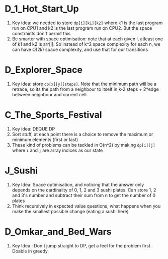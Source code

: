 # D_1_Hot_Start_Up 

1. Key idea: we needed to store `dp[i][k1][k2]` where k1 is the last program run on CPU1 and k2 is the last program run on CPU2. But the space constraints don't permit this
2. Be smarter with space optimisation: note that at each given i, atleast one of k1 and k2 is arr[i]. So instead of k^2 space complexity for each n, we can have O(2k) space complexity, and use that for our transitions

# D_Explorer_Space

1. Key idea: store `dp[x][y][steps]`. Note that the minimum path will be a retrace, so its the path from a neighbour to itself in k-2 steps + 2*edge between neighbour and current cell

# C_The_Sports_Festival

1. Key idea: DEQUE DP
2. Sort stuff, at each point there is a choice to remove the maximum or minimum elements (first or last)
3. These kind of problems can be tackled in O(n^2) by making `dp[i][j]` where `i` and `j` are array indices as our state

# J_Sushi
1. Key Idea: Space optimisation, and noticing that the answer only depends on the cardinality of 0, 1, 2 and 3 sushi plates. Can store 1, 2 and 3's number and subtract their sum from n to get the number of 0 plates
2. Think recursively in expected value questions, what happens when you make the smallest possible change (eating a sushi here)

# D_Omkar_and_Bed_Wars
1. Key Idea :  Don't jump straight to DP, get a feel for the problem first. Doable in greedy.

